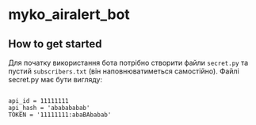 # myko_airalert_bot
## How to get started
Для початку використання бота потрібно створити файли <code>secret.py</code> та пустий <code>subscribers.txt</code> (він наповнюватиметься самостійно). Файлі secret.py має бути вигляду:
<pre><code>
api_id = 11111111
api_hash = 'ababababab'
TOKEN = '11111111:abaBAbabab'
</code></pre>
